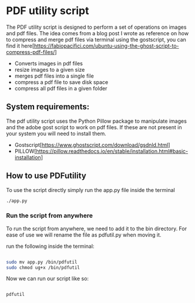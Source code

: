 # PDF utility script
The PDF utility script is designed to perform a set of operations on images and pdf files. The idea comes from a 
blog post I wrote as reference on how to compress and merge pdf files via terminal using the gostscript, you can
find it here[https://fabiopacifici.com/ubuntu-using-the-ghost-script-to-compress-pdf-files/]
- Converts images in pdf files
- resize images to a given size
- merges pdf files into a single file
- compress a pdf file to save disk space
- compress all pdf files in a given folder


## System requirements:
The pdf utility script uses the Python Pillow package to manipulate images and 
the adobe gost script to work on pdf files. If these are not present in your system 
you will need to install them.

- Gostscript[https://www.ghostscript.com/download/gsdnld.html]
- PILLOW[https://pillow.readthedocs.io/en/stable/installation.html#basic-installation]


## How to use PDFutility
To use the script directly simply run the app.py file inside the terminal

```bash
./app.py
```

### Run the script from anywhere
To run the script from anywhere, we need to add it to the bin directory. For ease of use we will rename the file
as pdfutil.py when moving it.

run the following inside the terminal:
```bash

sudo mv app.py /bin/pdfutil
sudo chmod ug+x /bin/pdfutil

```
Now we can run our script like so:

```bash

pdfutil
```

